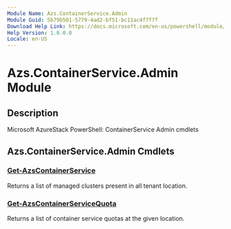 ```yaml
---
Module Name: Azs.ContainerService.Admin
Module Guid: 5b79b501-5779-4ad2-bf51-bc11ac4f7f7f
Download Help Link: https://docs.microsoft.com/en-us/powershell/module/azs.containerservice.admin
Help Version: 1.0.0.0
Locale: en-US
---
```


# Azs.ContainerService.Admin Module
## Description
Microsoft AzureStack PowerShell: ContainerService Admin cmdlets

## Azs.ContainerService.Admin Cmdlets
### [Get-AzsContainerService](Get-AzsContainerService.md)
Returns a list of managed clusters present in all tenant location.

### [Get-AzsContainerServiceQuota](Get-AzsContainerServiceQuota.md)
Returns a list of container service quotas at the given location.

